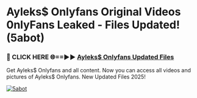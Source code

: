 # Ayleks$ Onlyfans Original Videos 0nlyFans Leaked - Files Updated! (5abot)

<h3>🔴 CLICK HERE 🌐==►► <a href="https://tinyurl.com/ehrbuxhb" rel="nofollow">Ayleks$ Onlyfans Updated Files</a></h3>

Get Ayleks$ Onlyfans and all content. Now you can access all videos and pictures of Ayleks$ Onlyfans. New Updated Files 2025!

[![5abot](https://i.imgur.com/lVYEuWS.gif)](https://tinyurl.com/ehrbuxhb)
